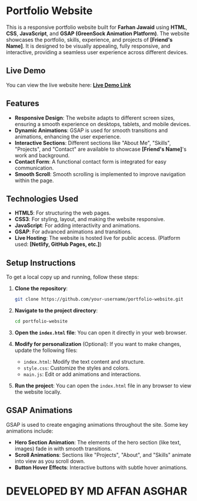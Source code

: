 # Portfolio Website

This is a responsive portfolio website built for **Farhan Jawaid** using **HTML**, **CSS**, **JavaScript**, and **GSAP (GreenSock Animation Platform)**. The website showcases the portfolio, skills, experience, and projects of **[Friend's Name]**. It is designed to be visually appealing, fully responsive, and interactive, providing a seamless user experience across different devices.

## Live Demo

You can view the live website here: **[Live Demo Link](https://affancoder.github.io/farhanportfolio/)**

## Features

- **Responsive Design**: The website adapts to different screen sizes, ensuring a smooth experience on desktops, tablets, and mobile devices.
- **Dynamic Animations**: GSAP is used for smooth transitions and animations, enhancing the user experience.
- **Interactive Sections**: Different sections like "About Me", "Skills", "Projects", and "Contact" are available to showcase **[Friend's Name]**'s work and background.
- **Contact Form**: A functional contact form is integrated for easy communication.
- **Smooth Scroll**: Smooth scrolling is implemented to improve navigation within the page.

## Technologies Used

- **HTML5**: For structuring the web pages.
- **CSS3**: For styling, layout, and making the website responsive.
- **JavaScript**: For adding interactivity and animations.
- **GSAP**: For advanced animations and transitions.
- **Live Hosting**: The website is hosted live for public access. (Platform used: **[Netlify, GitHub Pages, etc.]**)

## Setup Instructions

To get a local copy up and running, follow these steps:

1. **Clone the repository**:
    ```bash
    git clone https://github.com/your-username/portfolio-website.git
    ```

2. **Navigate to the project directory**:
    ```bash
    cd portfolio-website
    ```

3. **Open the `index.html` file**:
    You can open it directly in your web browser.

4. **Modify for personalization** (Optional):
    If you want to make changes, update the following files:
    - `index.html`: Modify the text content and structure.
    - `style.css`: Customize the styles and colors.
    - `main.js`: Edit or add animations and interactions.

5. **Run the project**:
    You can open the `index.html` file in any browser to view the website locally.

## GSAP Animations

GSAP is used to create engaging animations throughout the site. Some key animations include:

- **Hero Section Animation**: The elements of the hero section (like text, images) fade in with smooth transitions.
- **Scroll Animations**: Sections like "Projects", "About", and "Skills" animate into view as you scroll down.
- **Button Hover Effects**: Interactive buttons with subtle hover animations.

# DEVELOPED BY MD AFFAN ASGHAR
